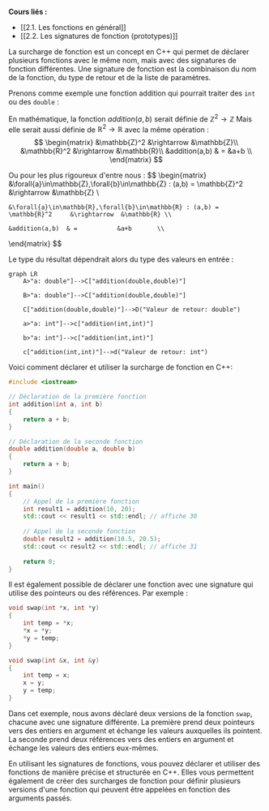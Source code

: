 **Cours liés :**
- [[2.1. Les fonctions en général]]
- [[2.2. Les signatures de fonction (prototypes)]]

La surcharge de fonction est un concept en C++ qui permet de déclarer plusieurs fonctions avec le même nom, mais avec des signatures de fonction différentes. Une signature de fonction est la combinaison du nom de la fonction, du type de retour et de la liste de paramètres.

Prenons comme exemple une fonction addition qui pourrait traiter des `int` ou des `double` :

En mathématique, la fonction $addition(a,b)$ serait définie de $\mathbb{Z}^2 \rightarrow \mathbb{Z}$ 
Mais elle serait aussi définie de $\mathbb{R}^2 \rightarrow \mathbb{R}$ avec la même opération : 
$$
\begin{matrix}
	&\mathbb{Z}^2     &\rightarrow  &\mathbb{Z}\\
	&\mathbb{R}^2     &\rightarrow  &\mathbb{R}\\
	&addition(a,b)  & =           &a+b       \\
\end{matrix}
$$

Ou pour les plus rigoureux d'entre nous : 
$$
\begin{matrix}
	&\forall{a}\in\mathbb{Z},\forall{b}\in\mathbb{Z} : (a,b) = \mathbb{Z}^2     &\rightarrow  &\mathbb{Z} \\
	
	&\forall{a}\in\mathbb{R},\forall{b}\in\mathbb{R} : (a,b) = \mathbb{R}^2     &\rightarrow  &\mathbb{R} \\
	
	&addition(a,b)  & =           &a+b       \\
\end{matrix}
$$

Le type du résultat dépendrait alors du type des valeurs en entrée : 

```mermaid
graph LR
    A>"a: double"]-->C["addition(double,double)"]

    B>"a: double"]-->C["addition(double,double)"]

    C["addition(double,double)"]-->D("Valeur de retour: double")

    a>"a: int"]-->c["addition(int,int)"]

    b>"a: int"]-->c["addition(int,int)"]

    c["addition(int,int)"]-->d("Valeur de retour: int")
```

Voici comment déclarer et utiliser la surcharge de fonction en C++:

```cpp
#include <iostream>

// Déclaration de la première fonction
int addition(int a, int b) 
{
	return a + b;
}

// Déclaration de la seconde fonction
double addition(double a, double b) 
{
	return a + b;
}

int main() 
{
	// Appel de la première fonction
	int result1 = addition(10, 20);
	std::cout << result1 << std::endl; // affiche 30
	
	// Appel de la seconde fonction
	double result2 = addition(10.5, 20.5);
	std::cout << result2 << std::endl; // affiche 31
	
	return 0;
}
```

Il est également possible de déclarer une fonction avec une signature qui utilise des pointeurs ou des références. Par exemple :

```cpp
void swap(int *x, int *y)
{
	int temp = *x;
	*x = *y;
	*y = temp;
}

void swap(int &x, int &y)
{
	int temp = x;
	x = y;
	y = temp;
}
```

Dans cet exemple, nous avons déclaré deux versions de la fonction `swap`, chacune avec une signature différente. La première prend deux pointeurs vers des entiers en argument et échange les valeurs auxquelles ils pointent. La seconde prend deux références vers des entiers en argument et échange les valeurs des entiers eux-mêmes.

En utilisant les signatures de fonctions, vous pouvez déclarer et utiliser des fonctions de manière précise et structurée en C++. Elles vous permettent également de créer des surcharges de fonction pour définir plusieurs versions d'une fonction qui peuvent être appelées en fonction des arguments passés.